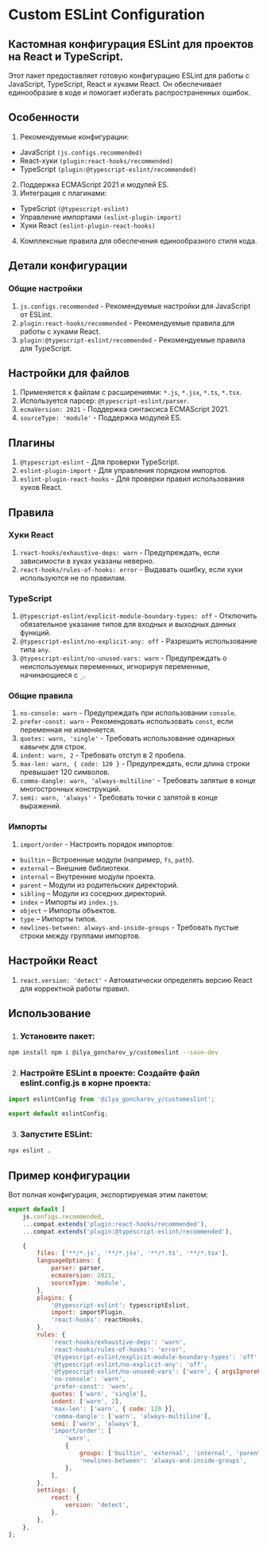 # Custom ESLint Configuration
## Кастомная конфигурация ESLint для проектов на React и TypeScript.
Этот пакет предоставляет готовую конфигурацию ESLint для работы с JavaScript, TypeScript, React и хуками React. Он обеспечивает единообразие в коде и помогает избегать распространенных ошибок.

## Особенности
1) Рекомендуемые конфигурации:
- JavaScript `(js.configs.recommended)`
- React-хуки `(plugin:react-hooks/recommended)`
- TypeScript `(plugin:@typescript-eslint/recommended)`
2) Поддержка ECMAScript 2021 и модулей ES.
3) Интеграция с плагинами:
- TypeScript `(@typescript-eslint)`
- Управление импортами `(eslint-plugin-import)`
- Хуки React `(eslint-plugin-react-hooks)`
4) Комплексные правила для обеспечения единообразного стиля кода.

## Детали конфигурации
### Общие настройки
1) `js.configs.recommended` - 
Рекомендуемые настройки для JavaScript от ESLint.
2) `plugin:react-hooks/recommended` - 
Рекомендуемые правила для работы с хуками React.
3) `plugin:@typescript-eslint/recommended` - 
Рекомендуемые правила для TypeScript.

## Настройки для файлов
1) Применяется к файлам с расширениями: `*.js`, `*.jsx`, `*.ts`, `*.tsx`.
2) Используется парсер: `@typescript-eslint/parser`.
3) `ecmaVersion: 2021` -
Поддержка синтаксиса ECMAScript 2021.
4) `sourceType: 'module'` - 
Поддержка модулей ES.

## Плагины
1) `@typescript-eslint` - 
Для проверки TypeScript.
2) `eslint-plugin-import` - 
Для управления порядком импортов.
3) `eslint-plugin-react-hooks` - 
Для проверки правил использования хуков React.

## Правила
### Хуки React
1) `react-hooks/exhaustive-deps: warn` - 
Предупреждать, если зависимости в хуках указаны неверно.
2) `react-hooks/rules-of-hooks: error` - 
Выдавать ошибку, если хуки используются не по правилам.
### TypeScript
1) `@typescript-eslint/explicit-module-boundary-types: off` - 
Отключить обязательное указание типов для входных и выходных данных функций.
2) `@typescript-eslint/no-explicit-any: off` - 
Разрешить использование типа `any`.
3) `@typescript-eslint/no-unused-vars: warn` - 
Предупреждать о неиспользуемых переменных, игнорируя переменные, начинающиеся с `_`.
### Общие правила
1) `no-console: warn` - 
Предупреждать при использовании `console`.
2) `prefer-const: warn` - 
Рекомендовать использовать `const`, если переменная не изменяется.
3) `quotes: warn, 'single'` - 
Требовать использование одинарных кавычек для строк.
4) `indent: warn, 2` - 
Требовать отступ в 2 пробела.
5) `max-len: warn, { code: 120 }` -
Предупреждать, если длина строки превышает 120 символов.
6) `comma-dangle: warn, 'always-multiline'` - 
Требовать запятые в конце многострочных конструкций.
7) `semi: warn, 'always'` - 
Требовать точки с запятой в конце выражений.
### Импорты
1) `import/order` - 
Настроить порядок импортов:
- `builtin` – Встроенные модули (например, `fs`, `path`).
- `external` – Внешние библиотеки.
- `internal` – Внутренние модули проекта.
- `parent` – Модули из родительских директорий.
- `sibling` – Модули из соседних директорий.
- `index` – Импорты из `index.js`.
- `object` – Импорты объектов.
- `type` – Импорты типов.
- `newlines-between: always-and-inside-groups` -
Требовать пустые строки между группами импортов.

## Настройки React
1) `react.version: 'detect'` - 
Автоматически определять версию React для корректной работы правил.

## Использование
1) ### Установите пакет:

```bash
npm install npm i @ilya_goncharov_y/customeslint --save-dev
```

2) ### Настройте ESLint в проекте: Создайте файл eslint.config.js в корне проекта:

```js
import eslintConfig from '@ilya_goncharov_y/customeslint';

export default eslintConfig;
```

3) ### Запустите ESLint:

```bash
npx eslint .
```

## Пример конфигурации
Вот полная конфигурация, экспортируемая этим пакетом:
```js
export default [
    js.configs.recommended,
    ...compat.extends('plugin:react-hooks/recommended'),
    ...compat.extends('plugin:@typescript-eslint/recommended'),

    {
        files: ['**/*.js', '**/*.jsx', '**/*.ts', '**/*.tsx'],
        languageOptions: {
            parser: parser,
            ecmaVersion: 2021,
            sourceType: 'module',
        },
        plugins: {
            '@typescript-eslint': typescriptEslint,
            import: importPlugin,
            'react-hooks': reactHooks,
        },
        rules: {
            'react-hooks/exhaustive-deps': 'warn',
            'react-hooks/rules-of-hooks': 'error',
            '@typescript-eslint/explicit-module-boundary-types': 'off',
            '@typescript-eslint/no-explicit-any': 'off',
            '@typescript-eslint/no-unused-vars': ['warn', { argsIgnorePattern: '^_' }],
            'no-console': 'warn',
            'prefer-const': 'warn',
            quotes: ['warn', 'single'],
            indent: ['warn', 2],
            'max-len': ['warn', { code: 120 }],
            'comma-dangle': ['warn', 'always-multiline'],
            semi: ['warn', 'always'],
            'import/order': [
                'warn',
                {
                    groups: ['builtin', 'external', 'internal', 'parent', 'sibling', 'index', 'object', 'type'],
                    'newlines-between': 'always-and-inside-groups',
                },
            ],
        },
        settings: {
            react: {
                version: 'detect',
            },
        },
    },
];
```
